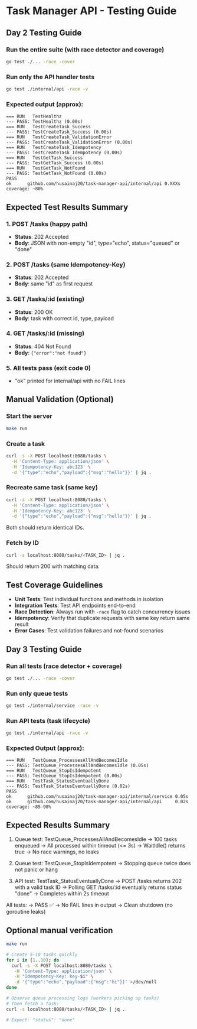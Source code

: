 # Task Manager API - Testing Guide

## Day 2 Testing Guide

### Run the entire suite (with race detector and coverage)

```bash
go test ./... -race -cover
```

### Run only the API handler tests

```bash
go test ./internal/api -race -v
```

### Expected output (approx):

```
=== RUN   TestHealthz
--- PASS: TestHealthz (0.00s)
=== RUN   TestCreateTask_Success
--- PASS: TestCreateTask_Success (0.00s)
=== RUN   TestCreateTask_ValidationError
--- PASS: TestCreateTask_ValidationError (0.00s)
=== RUN   TestCreateTask_Idempotency
--- PASS: TestCreateTask_Idempotency (0.00s)
=== RUN   TestGetTask_Success
--- PASS: TestGetTask_Success (0.00s)
=== RUN   TestGetTask_NotFound
--- PASS: TestGetTask_NotFound (0.00s)
PASS
ok  	github.com/husainaj20/task-manager-api/internal/api	0.XXXs
coverage: ~80%
```

## Expected Test Results Summary

### 1. POST /tasks (happy path)

- **Status**: 202 Accepted
- **Body**: JSON with non-empty "id", type="echo", status="queued" or "done"

### 2. POST /tasks (same Idempotency-Key)

- **Status**: 202 Accepted
- **Body**: same "id" as first request

### 3. GET /tasks/:id (existing)

- **Status**: 200 OK
- **Body**: task with correct id, type, payload

### 4. GET /tasks/:id (missing)

- **Status**: 404 Not Found
- **Body**: `{"error":"not found"}`

### 5. All tests pass (exit code 0)

- "ok" printed for internal/api with no FAIL lines

## Manual Validation (Optional)

### Start the server

```bash
make run
```

### Create a task

```bash
curl -s -X POST localhost:8080/tasks \
  -H 'Content-Type: application/json' \
  -H 'Idempotency-Key: abc123' \
  -d '{"type":"echo","payload":{"msg":"hello"}}' | jq .
```

### Recreate same task (same key)

```bash
curl -s -X POST localhost:8080/tasks \
  -H 'Content-Type: application/json' \
  -H 'Idempotency-Key: abc123' \
  -d '{"type":"echo","payload":{"msg":"hello"}}' | jq .
```

Both should return identical IDs.

### Fetch by ID

```bash
curl -s localhost:8080/tasks/<TASK_ID> | jq .
```

Should return 200 with matching data.

## Test Coverage Guidelines

- **Unit Tests**: Test individual functions and methods in isolation
- **Integration Tests**: Test API endpoints end-to-end
- **Race Detection**: Always run with `-race` flag to catch concurrency issues
- **Idempotency**: Verify that duplicate requests with same key return same result
- **Error Cases**: Test validation failures and not-found scenarios

## Day 3 Testing Guide

### Run all tests (race detector + coverage)

```bash
go test ./... -race -cover
```

### Run only queue tests

```bash
go test ./internal/service -race -v
```

### Run API tests (task lifecycle)

```bash
go test ./internal/api -race -v
```

### Expected Output (approx):

```
=== RUN   TestQueue_ProcessesAllAndBecomesIdle
--- PASS: TestQueue_ProcessesAllAndBecomesIdle (0.05s)
=== RUN   TestQueue_StopIsIdempotent
--- PASS: TestQueue_StopIsIdempotent (0.00s)
=== RUN   TestTask_StatusEventuallyDone
--- PASS: TestTask_StatusEventuallyDone (0.02s)
PASS
ok   	github.com/husainaj20/task-manager-api/internal/service	0.05s
ok   	github.com/husainaj20/task-manager-api/internal/api	    0.02s
coverage: ~85–90%
```

## Expected Results Summary

1. Queue test: TestQueue_ProcessesAllAndBecomesIdle
   → 100 tasks enqueued
   → All processed within timeout (<= 3s)
   → WaitIdle() returns true
   → No race warnings, no leaks

2. Queue test: TestQueue_StopIsIdempotent
   → Stopping queue twice does not panic or hang

3. API test: TestTask_StatusEventuallyDone
   → POST /tasks returns 202 with a valid task ID
   → Polling GET /tasks/:id eventually returns status "done"
   → Completes within 2s timeout

All tests:
→ PASS ✅
→ No FAIL lines in output
→ Clean shutdown (no goroutine leaks)

## Optional manual verification

```bash
make run

# Create 5–10 tasks quickly
for i in {1..10}; do
  curl -s -X POST localhost:8080/tasks \
   -H 'Content-Type: application/json' \
   -H "Idempotency-Key: key-$i" \
   -d '{"type":"echo","payload":{"msg":"hi"}}' >/dev/null
done

# Observe queue processing logs (workers picking up tasks)
# Then fetch a task:
curl -s localhost:8080/tasks/<TASK_ID> | jq .

# Expect: "status": "done"
```
